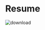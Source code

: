 # Resume
![download](https://user-images.githubusercontent.com/24949723/208606039-8571381b-6f49-4bbe-adc3-7cde46c864f2.png)
